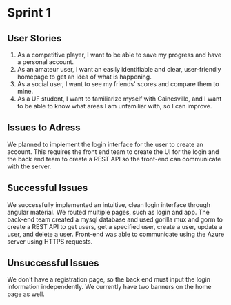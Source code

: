 # Sprint 1

## User Stories
1. As a competitive player, I want to be able to save my progress and have a personal account.
2. As an amateur user, I want an easily identifiable and clear, user-friendly homepage to get an idea of what is happening.
3. As a social user, I want to see my friends' scores and compare them to mine.
4. As a UF student, I want to familiarize myself with Gainesville, and I want to be able to know what areas I am unfamiliar with, so I can improve.

## Issues to Adress
We planned to implement the login interface for the user to create an account. This requires the front end team to create the UI for the login and the back end team to create a REST API so the front-end can communicate with the server.
## Successful Issues
We successfully implemented an intuitive, clean login interface through angular material. We routed multiple pages, such as login and app. The back-end team created a mysql database and used gorilla mux and gorm to create a REST API to get users, get a specified user, create a user, update a user, and delete a user. Front-end was able to communicate using the Azure server using HTTPS requests.

## Unsuccessful Issues
We don't have a registration page, so the back end must input the login information independently. We currently have two banners on the home page as well. 
